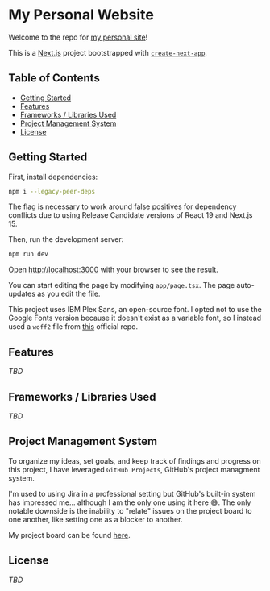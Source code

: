 # My Personal Website

Welcome to the repo for [my personal site](https://www.josharnow.com)! 

This is a [Next.js](https://nextjs.org/) project bootstrapped with [`create-next-app`](https://github.com/vercel/next.js/tree/canary/packages/create-next-app).

## Table of Contents

- [Getting Started](#getting-started)
- [Features](#features)
- [Frameworks / Libraries Used](#frameworks--libraries-used)
- [Project Management System](#project-management-system)
- [License](#license)

## Getting Started

First, install dependencies:

```bash
npm i --legacy-peer-deps
```
The flag is necessary to work around false positives for dependency conflicts due to using Release Candidate versions of React 19 and Next.js 15.


Then, run the development server:
```bash
npm run dev
```


Open [http://localhost:3000](http://localhost:3000) with your browser to see the result.

You can start editing the page by modifying `app/page.tsx`. The page auto-updates as you edit the file.

This project uses IBM Plex Sans, an open-source font. I opted not to use the Google Fonts version because it doesn't exist as a variable font, so I instead used a `woff2` file from [this](https://github.com/IBM/plex) official repo.


## Features

_TBD_

## Frameworks / Libraries Used

_TBD_


## Project Management System

To organize my ideas, set goals, and keep track of findings and progress on this project, I have leveraged `GitHub Projects`, GitHub's project managment system.

I'm used to using Jira in a professional setting but GitHub's built-in system has impressed me... although I am the only one using it here 😅. The only notable downside is the inability to "relate" issues on the project board to one another, like setting one as a blocker to another.

My project board can be found [here](https://github.com/users/josharnow/projects/2).





## License

_TBD_
